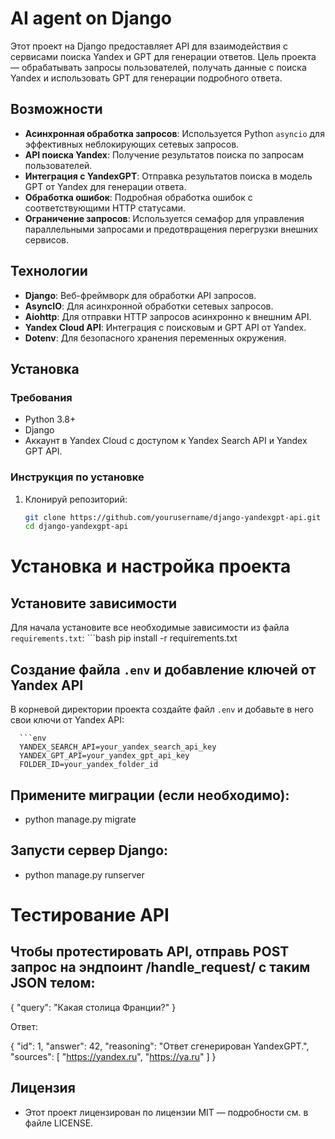 # AI agent on Django

Этот проект на Django предоставляет API для взаимодействия с сервисами поиска Yandex и GPT для генерации ответов. Цель проекта — обрабатывать запросы пользователей, получать данные с поиска Yandex и использовать GPT для генерации подробного ответа.

## Возможности

- **Асинхронная обработка запросов**: Используется Python `asyncio` для эффективных неблокирующих сетевых запросов.
- **API поиска Yandex**: Получение результатов поиска по запросам пользователей.
- **Интеграция с YandexGPT**: Отправка результатов поиска в модель GPT от Yandex для генерации ответа.
- **Обработка ошибок**: Подробная обработка ошибок с соответствующими HTTP статусами.
- **Ограничение запросов**: Используется семафор для управления параллельными запросами и предотвращения перегрузки внешних сервисов.

## Технологии

- **Django**: Веб-фреймворк для обработки API запросов.
- **AsyncIO**: Для асинхронной обработки сетевых запросов.
- **Aiohttp**: Для отправки HTTP запросов асинхронно к внешним API.
- **Yandex Cloud API**: Интеграция с поисковым и GPT API от Yandex.
- **Dotenv**: Для безопасного хранения переменных окружения.

## Установка

### Требования

- Python 3.8+
- Django
- Аккаунт в Yandex Cloud с доступом к Yandex Search API и Yandex GPT API.

### Инструкция по установке

1. Клонируй репозиторий:

   ```bash
   git clone https://github.com/yourusername/django-yandexgpt-api.git
   cd django-yandexgpt-api

# Установка и настройка проекта

## Установите зависимости

Для начала установите все необходимые зависимости из файла `requirements.txt`:
      ```bash
      pip install -r requirements.txt

## Создание файла `.env` и добавление ключей от Yandex API

В корневой директории проекта создайте файл `.env` и добавьте в него свои ключи от Yandex API:

      ```env
      YANDEX_SEARCH_API=your_yandex_search_api_key
      YANDEX_GPT_API=your_yandex_gpt_api_key
      FOLDER_ID=your_yandex_folder_id

## Примените миграции (если необходимо):

- python manage.py migrate

## Запусти сервер Django:

- python manage.py runserver

# Тестирование API
## Чтобы протестировать API, отправь POST запрос на эндпоинт /handle_request/ с таким JSON телом:

{
  "query": "Какая столица Франции?"
}

Ответ:

{
  "id": 1,
  "answer": 42,
  "reasoning": "Ответ сгенерирован YandexGPT.",
  "sources": [
    "https://yandex.ru",
    "https://ya.ru"
  ]
}

## Лицензия
- Этот проект лицензирован по лицензии MIT — подробности см. в файле LICENSE.

